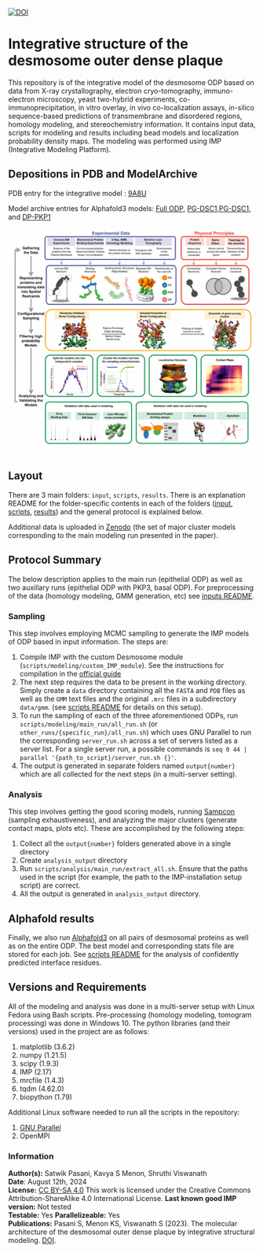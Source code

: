 [![DOI](https://zenodo.org/badge/DOI/10.5281/zenodo.8035862.svg)](https://doi.org/10.5281/zenodo.8035862)

# Integrative structure of the desmosome outer dense plaque  

This repository is of the integrative model of the desmosome ODP based on data from X-ray crystallography, electron cryo-tomography, immuno-electron microscopy, yeast two-hybrid experiments, co-immunoprecipitation, in vitro overlay, in vivo co-localization assays, in-silico sequence-based predictions of transmembrane and disordered regions, homology modeling, and stereochemistry information. It contains input data, scripts for modeling and results including bead models and localization probability density maps.
The modeling was performed using IMP (Integrative Modeling Platform).

## Depositions in PDB and ModelArchive 

PDB entry for the integrative model : [9A8U](https://www.wwpdb.org/pdb?id=pdb_00009a8u)

Model archive entries for Alphafold3 models: [Full ODP](https://www.modelarchive.org/doi/10.5452/ma-8443n), [PG-DSC1](https://www.modelarchive.org/doi/10.5452/ma-5u1n5),[PG-DSC1](https://www.modelarchive.org/doi/10.5452/ma-fwvwf), and [DP-PKP1](https://www.modelarchive.org/doi/10.5452/ma-ic5zo) 


![Image](./metadata/thumb.png)

## Layout
There are 3 main folders:  `input`, `scripts`, `results`. There is an explanation README for the folder-specific contents in each of the folders ([input](https://github.com/isblab/desmosome/blob/main/input/README.md), [scripts](https://github.com/isblab/desmosome/blob/main/scripts/README.md), [results](https://github.com/isblab/desmosome/blob/main/results/README.md)) and the general protocol is explained below.

Additional data is uploaded in [Zenodo](https://zenodo.org/doi/10.5281/zenodo.8035862) (the set of major cluster models corresponding to the main modeling run presented in the paper).

## Protocol Summary
The below description applies to the main run (epithelial ODP) as well as two auxillary runs (epithelial ODP with PKP3, basal ODP). For preprocessing of the data (homology modeling, GMM generation, etc) see [inputs README](https://github.com/isblab/desmosome/blob/main/input/README.md).

### Sampling
This step involves employing MCMC sampling to generate the IMP models of ODP based in input information. The steps are:
1. Compile IMP with the custom Desmosome module (`scripts/modeling/custom_IMP_module`). See the instructions for compilation in the [official guide](https://integrativemodeling.org/nightly/doc/manual/installation.html)
2. The next step requires the data to be present in the working directory. Simply create a `data` directory containing all the `FASTA` and `PDB` files as well as the `GMM` text files and the original `.mrc` files in a subdirectory `data/gmm`. (see [scripts README](https://github.com/isblab/desmosome/blob/main/scripts/README.md) for details on this setup).
3. To run the sampling of each of the three aforementioned ODPs, run `scripts/modeling/main_run/all_run.sh` (or `other_runs/{specific_run}/all_run.sh`) which uses GNU Parallel to run the corresponding `server_run.sh` across a set of servers listed as a server list. For a single server run, a possible commands is `seq 0 44 | parallel '{path_to_script}/server_run.sh {}'`.
4. The output is generated in separate folders named `output{number}` which are all collected for the next steps (in a multi-server setting).

### Analysis
This step involves getting the good scoring models, running [Sampcon](https://github.com/salilab/imp-sampcon) (sampling exhaustiveness), and analyzing the major clusters (generate contact maps, plots etc). These are accomplished by the following steps:
1. Collect all the `output{number}` folders generated above in a single directory
2. Create `analysis_output` directory
2. Run `scripts/analysis/main_run/extract_all.sh`. Ensure that the paths used in the script (for example, the path to the IMP-installation setup script) are correct.
3. All the output is generated in `analysis_output` directory.

## Alphafold results
Finally, we also run [Alphafold3](https://alphafoldserver.com) on all pairs of desmosomal proteins as well as on the entire ODP. The best model and corresponding stats file are stored for each job. See [scripts README](https://github.com/isblab/desmosome/blob/main/scripts/README.md) for the analysis of confidently predicted interface residues.

## Versions and Requirements
All of the modeling and analysis was done in a multi-server setup with Linux Fedora using Bash scripts. Pre-processing (homology modeling, tomogram processing) was done in Windows 10. The python libraries (and their versions) used in the project are as follows:
1. matplotlib (3.6.2)
2. numpy (1.21.5)
3. scipy (1.9.3)
4. IMP (2.17)
5. mrcfile (1.4.3)
6. tqdm (4.62.0)
7. biopython (1.79)

Additional Linux software needed to run all the scripts in the repository:
1. [GNU Parallel](https://doi.org/10.5281/zenodo.3956817)
2. OpenMPI

### Information
**Author(s):** Satwik Pasani, Kavya S Menon, Shruthi Viswanath\
**Date**: August 12th, 2024\
**License:** [CC BY-SA 4.0](https://creativecommons.org/licenses/by-sa/4.0/)
This work is licensed under the Creative Commons Attribution-ShareAlike 4.0
International License.
**Last known good IMP version:** Not tested  
**Testable:** Yes
**Parallelizeable:** Yes\
**Publications:**  Pasani S, Menon KS, Viswanath S (2023). The molecular architecture of the desmosomal outer dense plaque by integrative structural modeling. [DOI](https://doi.org/10.1101/2023.06.13.544884).
